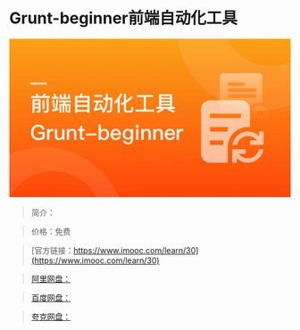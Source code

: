 # Grunt-beginner前端自动化工具

![img](../../assets/5fe442db0001066805400304.jpg)

> 简介：

> 价格：免费

> [官方链接：https://www.imooc.com/learn/30](https://www.imooc.com/learn/30)

> [阿里网盘：]()

> [百度网盘：]()

> [夸克网盘：]()
